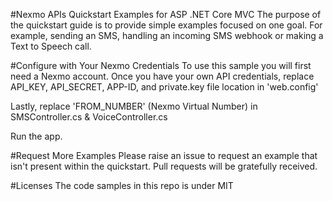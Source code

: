 #Nexmo APIs Quickstart Examples for ASP .NET Core MVC
The purpose of the quickstart guide is to provide simple examples focused on one goal. For example, sending an SMS, handling an incoming SMS webhook or making a Text to Speech call.

#Configure with Your Nexmo Credentials 
To use this sample you will first need a Nexmo account. Once you have your own API credentials, replace API_KEY, API_SECRET, APP-ID, and private.key file location in 'web.config'

Lastly, replace 'FROM_NUMBER' (Nexmo Virtual Number) in SMSController.cs & VoiceController.cs

Run the app.

#Request More Examples
Please raise an issue to request an example that isn't present within the quickstart. Pull requests will be gratefully received.

#Licenses
The code samples in this repo is under MIT
